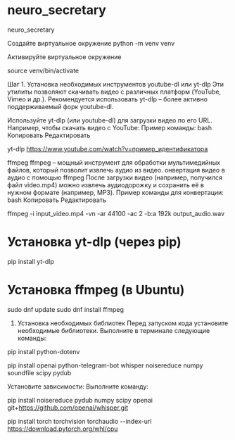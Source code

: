 # neuro_secretary
 neuro_secretary

Создайте виртуальное окружение
python -m venv venv

Активируйте виртуальное окружение

source venv/bin/activate

Шаг 1. Установка необходимых инструментов
youtube-dl или yt-dlp
Эти утилиты позволяют скачивать видео с различных платформ (YouTube, Vimeo и др.). Рекомендуется использовать yt-dlp – более активно поддерживаемый форк youtube-dl.

Используйте yt-dlp (или youtube-dl) для загрузки видео по его URL. Например, чтобы скачать видео с YouTube:
Пример команды:
bash
Копировать
Редактировать

yt-dlp https://www.youtube.com/watch?v=пример_идентификатора

ffmpeg
ffmpeg – мощный инструмент для обработки мультимедийных файлов, который позволит извлечь аудио из видео.
онвертация видео в аудио с помощью ffmpeg
После загрузки видео (например, получился файл video.mp4) можно извлечь аудиодорожку и сохранить её в нужном формате (например, MP3).
Пример команды для конвертации:
bash
Копировать
Редактировать

ffmpeg -i input_video.mp4 -vn -ar 44100 -ac 2 -b:a 192k output_audio.wav


# Установка yt-dlp (через pip)
pip install yt-dlp

# Установка ffmpeg (в Ubuntu)
sudo dnf update
sudo dnf install ffmpeg


1. Установка необходимых библиотек
Перед запуском кода установите необходимые библиотеки. Выполните в терминале следующие команды:

pip install python-dotenv

pip install openai python-telegram-bot whisper noisereduce numpy soundfile scipy pydub

Установите зависимости:
Выполните команду:

pip install noisereduce pydub numpy scipy openai git+https://github.com/openai/whisper.git


pip install torch torchvision torchaudio --index-url https://download.pytorch.org/whl/cpu


